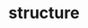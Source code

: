 ---
layout: post
title: "structure"
categories: [sculpture, misc]
medium: "glass projector slides, copper tape, solder"
image: /assets/images/structure/sculpture.jpg
images: 'images/structure'
permalink: /structure/
---